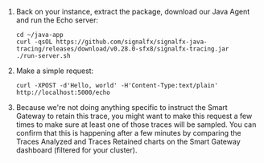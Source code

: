 1. Back on your instance, extract the package, download our Java Agent and run the Echo server:
   ```
   cd ~/java-app
   curl -qsOL https://github.com/signalfx/signalfx-java-tracing/releases/download/v0.28.0-sfx8/signalfx-tracing.jar
   ./run-server.sh
   ```

2. Make a simple request:
   ```
   curl -XPOST -d'Hello, world' -H'Content-Type:text/plain' http://localhost:5000/echo
   ```

3. Because we're not doing anything specific to instruct the Smart Gateway to retain this trace, you might want to make this request a few times to make sure at least one of those traces will be sampled. You can confirm that this is happening after a few minutes by comparing the Traces Analyzed and Traces Retained charts on the Smart Gateway dashboard (filtered for your cluster).


